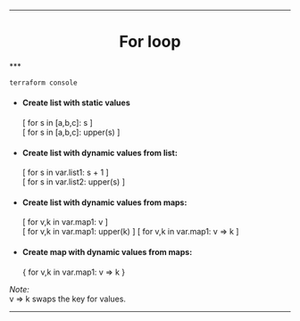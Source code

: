 ***  
<div align="center">
 <h1>For loop</h1>  
</div>  
***  

``` bash  
terraform console
``` 

* #### __Create list with static values__
  
  [ for s in [a,b,c]: s ]  
  [ for s in [a,b,c]: upper(s) ]  

* #### __Create list with dynamic values from list:__  
  [ for s in var.list1: s + 1 ]  
  [ for s in var.list2: upper(s) ]  

* #### __Create list with dynamic values from maps:__  
  [ for v,k in var.map1: v ]  
  [ for v,k in var.map1: upper(k) ] 
  [ for v,k in var.map1: v => k ]  
   
* ####  __Create map with dynamic values from maps:__  
  { for v,k in var.map1: v => k } 

_*Note:*_  
v => k swaps the key for values. 

***  
